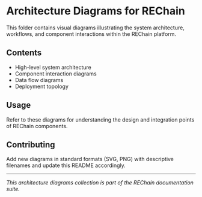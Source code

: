 # Architecture Diagrams for REChain

This folder contains visual diagrams illustrating the system architecture, workflows, and component interactions within the REChain platform.

## Contents

- High-level system architecture
- Component interaction diagrams
- Data flow diagrams
- Deployment topology

## Usage

Refer to these diagrams for understanding the design and integration points of REChain components.

## Contributing

Add new diagrams in standard formats (SVG, PNG) with descriptive filenames and update this README accordingly.

---

*This architecture diagrams collection is part of the REChain documentation suite.*
